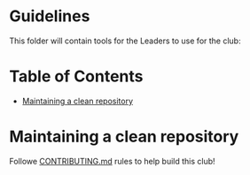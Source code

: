 # Guidelines

This folder will contain tools for the Leaders to use for the club:

# Table of Contents

- [Maintaining a clean repository](CONTRIBUTING.md)

# Maintaining a clean repository

Followe [CONTRIBUTING.md](CONTRIBUTING.md) rules to help build this club!

